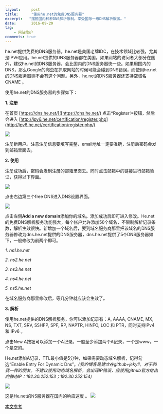 ```yaml
---
layout:     post
title:      "使用he.net的免费DNS服务器"
excerpt:   "摆脱国内种种DNS解析限制，享受国际一级DNS解析服务。"
date:       2016-09-29
tag:
    - 网站维护
comments: true
---
```



he.net提供免费的DNS服务器。he.net是美国老牌IDC，在技术领域比较强，尤其是IPV6应用。he.net提供的DNS服务器都在美国，如果网站的访问者大部分在国外，建议he.net的DNS服务器，会比国内的DNS服务器快一些。如果用国内的DNS，那么Google的爬虫在抓取网站的时候可能会碰到DNS错误，而使用he.net的DNS服务器则不会有这个问题。另外，he.net的DNS服务器还支持空域名CNAME 。

使用he.net的DNS服务器的步骤如下：

**1. 注册**

在首页 [https://dns.he.net/]([https://dns.he.net/) 点击*Register!*按钮，然后会进入 [http://ipv6.he.net/certification/register.php](http://ipv6.he.net/certification/register.php/)

![](http://ooo.0o0.ooo/2016/10/11/57fd0f85cb19f.png)

注册新用户。注意注册信息要填写完整，email地址一定要准确，注册后密码会发到邮箱里面去。


**2. 使用**

注册成功后，密码会发到注册的邮箱里面去。同时点击邮箱中的链接进行邮箱验证，获得以下界面。

![](http://ooo.0o0.ooo/2016/10/11/57fd0fc2897c3.png)

点击右边第三个free DNS进入DNS设置界面。

![](http://ooo.0o0.ooo/2016/10/11/57fd0fe222241.png)

点击左侧**Add a new domain**添加你的域名。添加成功后即可进入修改。He.net的免费DNS解析服务功能强大，每个帐户允许添加50个域名，不限制解析记录条数，解析生效很快。新增加一个域名后，要到域名服务商那里把该域名的DNS服务器修改为dns.he.net提供的DNS服务器，dns.he.net提供了5个DNS服务器如下，一般修改为前两个即可。

*1. ns1.he.net*

*2. ns2.he.net*

*3. ns3.he.net*

*4. ns4.he.net*

*5. ns5.he.net*

在域名服务商那里修改后，等几分钟就应该会生效了。

**3. 解析**

使用he.net提供的DNS解析服务，你可以添加记录有：A, AAAA, CNAME, MX, NS, TXT, SRV, SSHFP, SPF, RP, NAPTR, HINFO, LOC 和 PTR，同时支持IPv4 和 IPv6 。

点击New A按钮可以添加一个A记录。一般至少添加两个A记录，一个是www，一个是空的。

He.net添加A记录，TTL最小值是5分钟，如果需要动态域名解析，记得勾选“Enable Entry For Dynamic Dns”。*(我的博客是建立在github+jekyll，对于和我一样的朋友，不建议使用动态域名解析，会出现IP错误，应使用github官方给出的静态IP：192.30.252.153；192.30.252.154)*

![](http://ooo.0o0.ooo/2016/10/11/57fd0ffb44083.png)


这是He.net的NS服务器在国内的响应速度
。
![](http://ooo.0o0.ooo/2016/10/11/57fd100f1c6b1.png)

[本文参考](https://www.freehao123.com/linode-he-net/)
